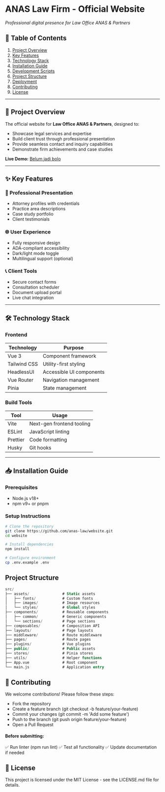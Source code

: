 # ANAS Law Firm - Official Website

<!-- ![Website Hero Banner](https://via.placeholder.com/1200x600/0a2025/ffffff?text=ANAS+Law+Firm)   -->

_Professional digital presence for Law Office ANAS & Partners_

## 📌 Table of Contents

1. [Project Overview](#-project-overview)
2. [Key Features](#-key-features)
3. [Technology Stack](#-technology-stack)
4. [Installation Guide](#-installation-guide)
5. [Development Scripts](#-development-scripts)
6. [Project Structure](#-project-structure)
7. [Deployment](#-deployment)
8. [Contributing](#-contributing)
9. [License](#-license)

---

## 🌟 Project Overview

The official website for **Law Office ANAS & Partners**, designed to:

- Showcase legal services and expertise
- Build client trust through professional presentation
- Provide seamless contact and inquiry capabilities
- Demonstrate firm achievements and case studies

**Live Demo:** [Belum jadi bolo]()

---

## ✨ Key Features

### 💼 Professional Presentation

- Attorney profiles with credentials
- Practice area descriptions
- Case study portfolio
- Client testimonials

### 🌐 User Experience

- Fully responsive design
- ADA-compliant accessibility
- Dark/light mode toggle
- Multilingual support (optional)

### 📞 Client Tools

- Secure contact forms
- Consultation scheduler
- Document upload portal
- Live chat integration

---

## 🛠️ Technology Stack

### Frontend

| Technology   | Purpose                  |
| ------------ | ------------------------ |
| Vue 3        | Component framework      |
| Tailwind CSS | Utility-first styling    |
| HeadlessUI   | Accessible UI components |
| Vue Router   | Navigation management    |
| Pinia        | State management         |

### Build Tools

| Tool     | Usage                     |
| -------- | ------------------------- |
| Vite     | Next-gen frontend tooling |
| ESLint   | JavaScript linting        |
| Prettier | Code formatting           |
| Husky    | Git hooks                 |

---

## 📥 Installation Guide

### Prerequisites

- Node.js v18+
- npm v9+ or pnpm

### Setup Instructions

```bash
# Clone the repository
git clone https://github.com/anas-law/website.git
cd website

# Install dependencies
npm install

# Configure environment
cp .env.example .env
```

## Project Structure

```sql
src/
├── assets/               # Static assets
│   ├── fonts/            # Custom fonts
│   ├── images/           # Image resources
│   └── styles/           # Global styles
├── components/           # Reusable components
│   ├── common/           # Generic components
│   └── sections/         # Page sections
├── composables/          # Composition API
├── layouts/              # Page layouts
├── middleware/           # Route middleware
├── pages/                # Route pages
├── plugins/              # Vue plugins
├── public/               # Public assets
├── stores/               # Pinia stores
├── utils/                # Helper functions
├── App.vue               # Root component
└── main.js               # Application entry
```

## 🤝 Contributing

We welcome contributions! Please follow these steps:

- Fork the repository
- Create a feature branch (git checkout -b feature/your-feature)
- Commit your changes (git commit -m 'Add some feature')
- Push to the branch (git push origin feature/your-feature)
- Open a Pull Request

#### Before submitting:

✅ Run linter (npm run lint)
✅ Test all functionality
✅ Update documentation if needed

## 📜 License

This project is licensed under the MIT License - see the LICENSE.md file for details.
